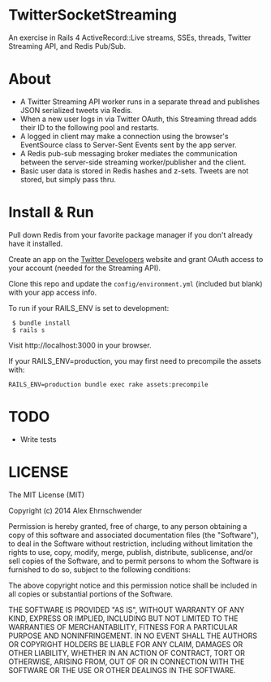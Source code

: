 # TwitterSocketStreaming
An exercise in Rails 4 ActiveRecord::Live streams, SSEs, threads, Twitter Streaming API, and Redis Pub/Sub.


# About
* A Twitter Streaming API worker runs in a separate thread and publishes JSON serialized tweets via Redis.  
* When a new user logs in via Twitter OAuth, this Streaming thread adds their ID to the following pool and restarts. 
* A logged in client may make a connection using the browser's EventSource class to Server-Sent Events sent by the app server.
* A Redis pub-sub messaging broker mediates the communication between the server-side streaming worker/publisher and the client.  
* Basic user data is stored in Redis hashes and z-sets.  Tweets are not stored, but simply pass thru.


# Install & Run
Pull down Redis from your favorite package manager if you don't already have it installed.

Create an app on the [Twitter Developers](https://dev.twitter.com/) website and grant OAuth access 
to your account (needed for the Streaming API).

Clone this repo and update the `config/environment.yml` (included but blank) with your app access info. 

To run if your RAILS_ENV is set to development:

  
     $ bundle install
     $ rails s


Visit http://localhost:3000 in your browser.

If your RAILS_ENV=production, you may first need to precompile the assets with:


    RAILS_ENV=production bundle exec rake assets:precompile



# TODO
* Write tests

# LICENSE
The MIT License (MIT)

Copyright (c) 2014 Alex Ehrnschwender

Permission is hereby granted, free of charge, to any person obtaining a copy of
this software and associated documentation files (the "Software"), to deal in
the Software without restriction, including without limitation the rights to
use, copy, modify, merge, publish, distribute, sublicense, and/or sell copies of
the Software, and to permit persons to whom the Software is furnished to do so,
subject to the following conditions:

The above copyright notice and this permission notice shall be included in all
copies or substantial portions of the Software.

THE SOFTWARE IS PROVIDED "AS IS", WITHOUT WARRANTY OF ANY KIND, EXPRESS OR
IMPLIED, INCLUDING BUT NOT LIMITED TO THE WARRANTIES OF MERCHANTABILITY, FITNESS
FOR A PARTICULAR PURPOSE AND NONINFRINGEMENT. IN NO EVENT SHALL THE AUTHORS OR
COPYRIGHT HOLDERS BE LIABLE FOR ANY CLAIM, DAMAGES OR OTHER LIABILITY, WHETHER
IN AN ACTION OF CONTRACT, TORT OR OTHERWISE, ARISING FROM, OUT OF OR IN
CONNECTION WITH THE SOFTWARE OR THE USE OR OTHER DEALINGS IN THE SOFTWARE.
